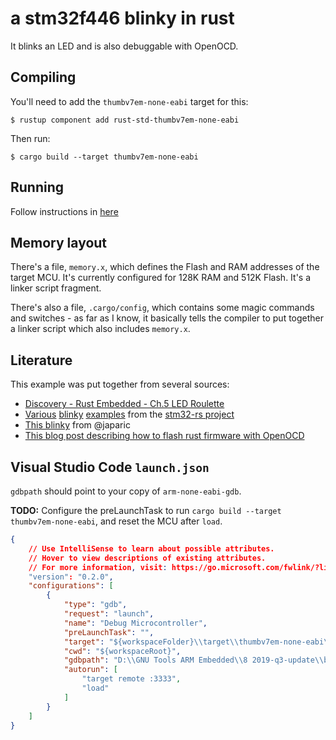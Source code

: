 # a stm32f446 blinky in rust

It blinks an LED and is also debuggable with OpenOCD.

## Compiling

You'll need to add the `thumbv7em-none-eabi` target for this:

```
$ rustup component add rust-std-thumbv7em-none-eabi
```

Then run:

```
$ cargo build --target thumbv7em-none-eabi
```

## Running

Follow instructions in [here](https://rust-embedded.github.io/discovery/05-led-roulette/flash-it.html)

## Memory layout

There's a file, `memory.x`, which defines the Flash and RAM addresses of the target MCU.
It's currently configured for 128K RAM and 512K Flash. It's a linker script fragment.

There's also a file, `.cargo/config`, which contains some magic commands and switches -
as far as I know, it basically tells the compiler to put together a linker script which also
includes `memory.x`.

## Literature

This example was put together from several sources:

* [Discovery - Rust Embedded - Ch.5 LED Roulette](https://rust-embedded.github.io/discovery/05-led-roulette/index.html)
* [Various](https://github.com/stm32-rs/stm32f407g-disc/blob/master/examples/gpio_hal_blinky.rs) [blinky](https://github.com/stm32-rs/stm32l4xx-hal/blob/master/examples/blinky.rs) [examples](https://github.com/stm32-rs/stm32f1xx-hal/blob/master/examples/blinky.rs) from the [stm32-rs project](https://github.com/stm32-rs)
* [This blinky](https://github.com/japaric/stm32f103xx-hal/blob/master/examples/delay.rs) from @japaric
* [This blog post describing how to flash rust firmware with OpenOCD](https://medium.com/coinmonks/coding-the-stm32-blue-pill-with-rust-and-visual-studio-code-b21615d8a20)

## Visual Studio Code `launch.json`

`gdbpath` should point to your copy of `arm-none-eabi-gdb`.

**TODO:** Configure the preLaunchTask to run `cargo build --target thumbv7em-none-eabi`, and
reset the MCU after `load`.

```json
{
    // Use IntelliSense to learn about possible attributes.
    // Hover to view descriptions of existing attributes.
    // For more information, visit: https://go.microsoft.com/fwlink/?linkid=830387
    "version": "0.2.0",
    "configurations": [
        {
            "type": "gdb",
            "request": "launch",
            "name": "Debug Microcontroller",
            "preLaunchTask": "",
            "target": "${workspaceFolder}\\target\\thumbv7em-none-eabi\\debug\\stm32f446-blinky",
            "cwd": "${workspaceRoot}",
            "gdbpath": "D:\\GNU Tools ARM Embedded\\8 2019-q3-update\\bin\\arm-none-eabi-gdb.exe",
            "autorun": [
                "target remote :3333",
                "load"
            ]
        }
    ]
}
```